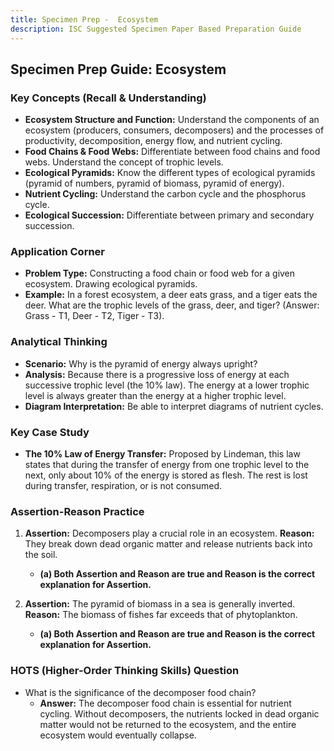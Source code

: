 ```yaml
---
title: Specimen Prep -  Ecosystem
description: ISC Suggested Specimen Paper Based Preparation Guide
---
```


## Specimen Prep Guide: Ecosystem

### Key Concepts (Recall & Understanding)

*   **Ecosystem Structure and Function:** Understand the components of an ecosystem (producers, consumers, decomposers) and the processes of productivity, decomposition, energy flow, and nutrient cycling.
*   **Food Chains & Food Webs:** Differentiate between food chains and food webs. Understand the concept of trophic levels.
*   **Ecological Pyramids:** Know the different types of ecological pyramids (pyramid of numbers, pyramid of biomass, pyramid of energy).
*   **Nutrient Cycling:** Understand the carbon cycle and the phosphorus cycle.
*   **Ecological Succession:** Differentiate between primary and secondary succession.

### Application Corner

*   **Problem Type:** Constructing a food chain or food web for a given ecosystem. Drawing ecological pyramids.
*   **Example:** In a forest ecosystem, a deer eats grass, and a tiger eats the deer. What are the trophic levels of the grass, deer, and tiger? (Answer: Grass - T1, Deer - T2, Tiger - T3).

### Analytical Thinking

*   **Scenario:** Why is the pyramid of energy always upright?
*   **Analysis:** Because there is a progressive loss of energy at each successive trophic level (the 10% law). The energy at a lower trophic level is always greater than the energy at a higher trophic level.
*   **Diagram Interpretation:** Be able to interpret diagrams of nutrient cycles.

### Key Case Study

*   **The 10% Law of Energy Transfer:** Proposed by Lindeman, this law states that during the transfer of energy from one trophic level to the next, only about 10% of the energy is stored as flesh. The rest is lost during transfer, respiration, or is not consumed.

### Assertion-Reason Practice

1.  **Assertion:** Decomposers play a crucial role in an ecosystem.
    **Reason:** They break down dead organic matter and release nutrients back into the soil.
    *   **(a) Both Assertion and Reason are true and Reason is the correct explanation for Assertion.**

2.  **Assertion:** The pyramid of biomass in a sea is generally inverted.
    **Reason:** The biomass of fishes far exceeds that of phytoplankton.
    *   **(a) Both Assertion and Reason are true and Reason is the correct explanation for Assertion.**

### HOTS (Higher-Order Thinking Skills) Question

*   What is the significance of the decomposer food chain?
    *   **Answer:** The decomposer food chain is essential for nutrient cycling. Without decomposers, the nutrients locked in dead organic matter would not be returned to the ecosystem, and the entire ecosystem would eventually collapse.
